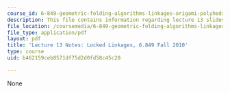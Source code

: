 ```yaml
---
course_id: 6-849-geometric-folding-algorithms-linkages-origami-polyhedra-fall-2012
description: This file contains information regarding lecture 13 slides.
file_location: /coursemedia/6-849-geometric-folding-algorithms-linkages-origami-polyhedra-fall-2012/b462159ceb8571df75d2d0fd58c45c20_MIT6_849F12_L13.pdf
file_type: application/pdf
layout: pdf
title: 'Lecture 13 Notes: Locked Linkages, 6.849 Fall 2010'
type: course
uid: b462159ceb8571df75d2d0fd58c45c20

---
```

None